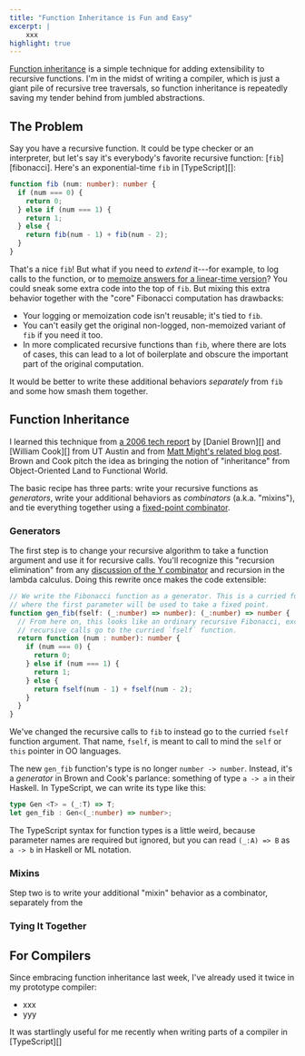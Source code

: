 ```yaml
---
title: "Function Inheritance is Fun and Easy"
excerpt: |
    xxx
highlight: true
---
```

[Function inheritance][browncook] is a simple technique for adding extensibility to recursive functions. I'm in the midst of writing a compiler, which is just a giant pile of recursive tree traversals, so function inheritance is repeatedly saving my tender behind from jumbled abstractions.

## The Problem

Say you have a recursive function. It could be type checker or an interpreter, but let's say it's everybody's favorite recursive function: [`fib`][fibonacci]. Here's an exponential-time `fib` in [TypeScript][]:

```ts
function fib (num: number): number {
  if (num === 0) {
    return 0;
  } else if (num === 1) {
    return 1;
  } else {
    return fib(num - 1) + fib(num - 2);
  }
}
```

That's a nice `fib`! But what if you need to *extend* it---for example, to log calls to the function, or to [memoize answers for a linear-time version][might]? You could sneak some extra code into the top of `fib`. But mixing this extra behavior together with the "core" Fibonacci computation has drawbacks:

* Your logging or memoization code isn't reusable; it's tied to `fib`.
* You can't easily get the original non-logged, non-memoized variant of `fib` if you need it too.
* In more complicated recursive functions than `fib`, where there are lots of cases, this can lead to a lot of boilerplate and obscure the important part of the original computation.

It would be better to write these additional behaviors *separately* from `fib` and some how smash them together.

[might]: http://matt.might.net/articles/implementation-of-recursive-fixed-point-y-combinator-in-javascript-for-memoization/

## Function Inheritance

I learned this technique from [a 2006 tech report][browncook] by [Daniel Brown][] and [William Cook][] from UT Austin and from [Matt Might's related blog post][might]. Brown and Cook pitch the idea as bringing the notion of "inheritance" from Object-Oriented Land to Functional World.

The basic recipe has three parts: write your recursive functions as *generators*, write your additional behaviors as *combinators* (a.k.a. "mixins"), and tie everything together using a [fixed-point combinator][fpc].

### Generators

The first step is to change your recursive algorithm to take a function argument and use it for recursive calls. You'll recognize this "recursion elimination" from any [discussion of the Y combinator][ycintro] and recursion in the lambda calculus. Doing this rewrite once makes the code extensible:

```ts
// We write the Fibonacci function as a generator. This is a curried function
// where the first parameter will be used to take a fixed point.
function gen_fib(fself: (_:number) => number): (_:number) => number {
  // From here on, this looks like an ordinary recursive Fibonacci, except
  // recursive calls go to the curried `fself` function.
  return function (num : number): number {
    if (num === 0) {
      return 0;
    } else if (num === 1) {
      return 1;
    } else {
      return fself(num - 1) + fself(num - 2);
    }
  }
}
```

We've changed the recursive calls to `fib` to instead go to the curried `fself` function argument. That name, `fself`, is meant to call to mind the `self` or `this` pointer in OO languages.

The new `gen_fib` function's type is no longer `number -> number`. Instead, it's a *generator* in Brown and Cook's parlance: something of type `a -> a` in their Haskell. In TypeScript, we can write its type like this:

```ts
type Gen <T> = (_:T) => T;
let gen_fib : Gen<(_:number) => number>;
```

The TypeScript syntax for function types is a little weird, because parameter names are required but ignored, but you can read `(_:A) => B` as `a -> b` in Haskell or ML notation.

### Mixins

Step two is to write your additional "mixin" behavior as a combinator, separately from the 

### Tying It Together


[fpc]: https://en.wikipedia.org/wiki/Fixed-point_combinator
[browncook]: http://www.cs.utexas.edu/~wcook/Drafts/2006/MemoMixins.pdf
[ycintro]: http://mvanier.livejournal.com/2897.html

## For Compilers

Since embracing function inheritance last week, I've already used it twice in my prototype compiler:

* xxx
* yyy

It was startlingly useful for me recently when writing parts of a compiler in [TypeScript][]
